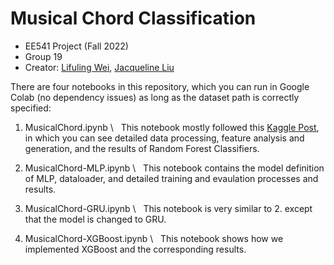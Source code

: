 # Musical Chord Classification

- EE541 Project (Fall 2022)
- Group 19
- Creator: [Lifuling Wei](https://github.com/llling339), [Jacqueline Liu](https://github.com/Jacqueline45)

There are four notebooks in this repository, which you can run in Google Colab (no dependency issues) as long as the dataset path is correctly specified:

1. MusicalChord.ipynb \\
&nbsp;&nbsp;This notebook mostly followed this [Kaggle Post](https://www.kaggle.com/code/ahmetcelik158/mathematics-of-music-chord-classification/notebook), in which you can see detailed data processing, feature analysis and generation, and the results of Random Forest Classifiers.

2. MusicalChord-MLP.ipynb \\
&nbsp;&nbsp;This notebook contains the model definition of MLP, dataloader, and detailed training and evaulation processes and results.

3. MusicalChord-GRU.ipynb \\
&nbsp;&nbsp;This notebook is very similar to 2. except that the model is changed to GRU.

4. MusicalChord-XGBoost.ipynb \\
&nbsp;&nbsp;This notebook shows how we implemented XGBoost and the corresponding results.